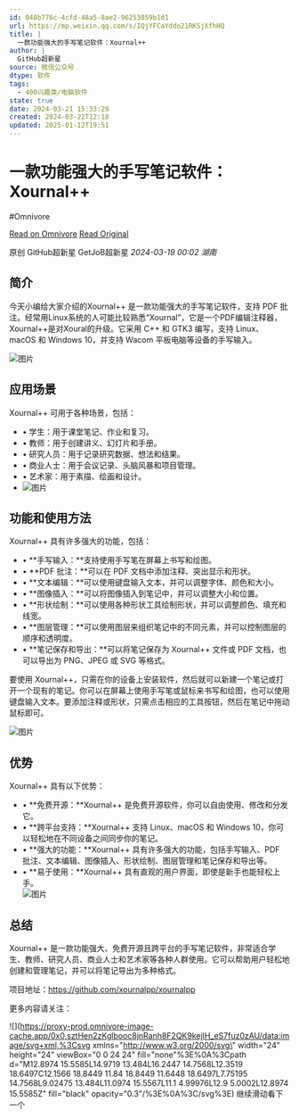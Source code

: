 ```yaml
---
id: 048b776c-4cfd-48a5-8ae2-96253059b1d1
url: https://mp.weixin.qq.com/s/IQjYFCaYddo21RKSjXfhHQ
title: |
  一款功能强大的手写笔记软件：Xournal++
author: |
  GitHub超新星
source: 微信公众号
dtype: 软件
tags:
  - 400兴趣类/电脑软件
state: true
date: 2024-03-21 15:33:29
created: 2024-03-22T12:18
updated: 2025-01-12T19:51
---
```



# 一款功能强大的手写笔记软件：Xournal++
#Omnivore

[Read on Omnivore](https://omnivore.app/me/https-mp-weixin-qq-com-s-i-qj-yf-ca-yddo-21-rk-sj-xfh-hq-18e5fedcb13)
[Read Original](https://mp.weixin.qq.com/s/IQjYFCaYddo21RKSjXfhHQ)

原创  GitHub超新星  GetJoB超新星 _2024-03-19 00:02_ _湖南_ 

## 简介

今天小编给大家介绍的Xournal++ 是一款功能强大的手写笔记软件，支持 PDF 批注。经常用Linux系统的人可能比较熟悉“Xournal”，它是一个PDF编辑注释器，Xournal++是对Xoural的升级。它采用 C++ 和 GTK3 编写，支持 Linux、macOS 和 Windows 10，并支持 Wacom 平板电脑等设备的手写输入。

![图片](https://proxy-prod.omnivore-image-cache.app/0x0,saket1aySJJx2J4L1FNbFE1rQ3-nxv8d9z2Ncgg9r5PQ/https://mmbiz.qpic.cn/mmbiz_png/Xbg0KxKumFrky7qvZcDibpnMgyxqAB6h1CZhcOEA3BvQfKibyibLib1FvARL3dKAVAQNrwT7autD1lywicdgYsZboWA/640?wx_fmt=png&from=appmsg)

## 应用场景

Xournal++ 可用于各种场景，包括：

* • 学生：用于课堂笔记、作业和复习。
* • 教师：用于创建讲义、幻灯片和手册。
* • 研究人员：用于记录研究数据、想法和结果。
* • 商业人士：用于会议记录、头脑风暴和项目管理。
* • 艺术家：用于素描、绘画和设计。
* ![图片](https://proxy-prod.omnivore-image-cache.app/0x0,suBuwtyUoI7pL318jsx7W9YE4mqHBwfP5bJnHNKEqPmM/https://mmbiz.qpic.cn/mmbiz_png/Xbg0KxKumFrky7qvZcDibpnMgyxqAB6h13SnlC4icT16ACMtmQVlia7xSlNuHfR1Emm4O8m94pVEjlzxvUFKElaTg/640?wx_fmt=png&from=appmsg)

## 功能和使用方法

Xournal++ 具有许多强大的功能，包括：

* • **手写输入：**支持使用手写笔在屏幕上书写和绘图。
* • **PDF 批注：**可以在 PDF 文档中添加注释、突出显示和形状。
* • **文本编辑：**可以使用键盘输入文本，并可以调整字体、颜色和大小。
* • **图像插入：**可以将图像插入到笔记中，并可以调整大小和位置。
* • **形状绘制：**可以使用各种形状工具绘制形状，并可以调整颜色、填充和线宽。
* • **图层管理：**可以使用图层来组织笔记中的不同元素，并可以控制图层的顺序和透明度。
* • **笔记保存和导出：**可以将笔记保存为 Xournal++ 文件或 PDF 文档，也可以导出为 PNG、JPEG 或 SVG 等格式。

要使用 Xournal++，只需在你的设备上安装软件，然后就可以新建一个笔记或打开一个现有的笔记。你可以在屏幕上使用手写笔或鼠标来书写和绘图，也可以使用键盘输入文本。要添加注释或形状，只需点击相应的工具按钮，然后在笔记中拖动鼠标即可。

![图片](https://proxy-prod.omnivore-image-cache.app/0x0,sOBckk0SVXEpOBDDhIT9dZqPy6EOR6OaGj9QEi0POmP4/https://mmbiz.qpic.cn/mmbiz_png/Xbg0KxKumFrky7qvZcDibpnMgyxqAB6h16ib6SLLq9vic3onQOXpcHjke2W5Hc7JK17oAicHGg520LEvVLXqwzOqsw/640?wx_fmt=png&from=appmsg)

## 优势

Xournal++ 具有以下优势：

* • **免费开源：**Xournal++ 是免费开源软件，你可以自由使用、修改和分发它。
* • **跨平台支持：**Xournal++ 支持 Linux、macOS 和 Windows 10，你可以轻松地在不同设备之间同步你的笔记。
* • **强大的功能：**Xournal++ 具有许多强大的功能，包括手写输入、PDF 批注、文本编辑、图像插入、形状绘制、图层管理和笔记保存和导出等。
* • **易于使用：**Xournal++ 具有直观的用户界面，即使是新手也能轻松上手。  
![图片](https://proxy-prod.omnivore-image-cache.app/0x0,s9VVeG1A8-yzMhRJQwXUBauEf0o72gCtF3ZarM-_PeOU/https://mmbiz.qpic.cn/mmbiz_png/Xbg0KxKumFrky7qvZcDibpnMgyxqAB6h12AuKfNjnMAkpH6GVsuanPQmgUtW9f21ZwIN1PL6QTL5nbuQhReNGnw/640?wx_fmt=png&from=appmsg)

## 总结

Xournal++ 是一款功能强大、免费开源且跨平台的手写笔记软件，非常适合学生、教师、研究人员、商业人士和艺术家等各种人群使用。它可以帮助用户轻松地创建和管理笔记，并可以将笔记导出为多种格式。

项目地址：https://github.com/xournalpp/xournalpp

更多内容请关注：

![](https://proxy-prod.omnivore-image-cache.app/0x0,sztHen2zKglbooc8jnRanh8F2QK9kejIH_eS7fuz0zAU/data:image/svg+xml,%3Csvg xmlns=\"http://www.w3.org/2000/svg\" width=\"24\" height=\"24\" viewBox=\"0 0 24 24\" fill=\"none\"%3E%0A%3Cpath d=\"M12.8974 15.5585L14.9719 13.484L16.2447 14.7568L12.3519 18.6497C12.1566 18.8449 11.84 18.8449 11.6448 18.6497L7.75195 14.7568L9.02475 13.484L11.0974 15.5567L11.1 4.99976L12.9 5.0002L12.8974 15.5585Z\" fill=\"black\" opacity=\"0.3\"/%3E%0A%3C/svg%3E) 继续滑动看下一个 



